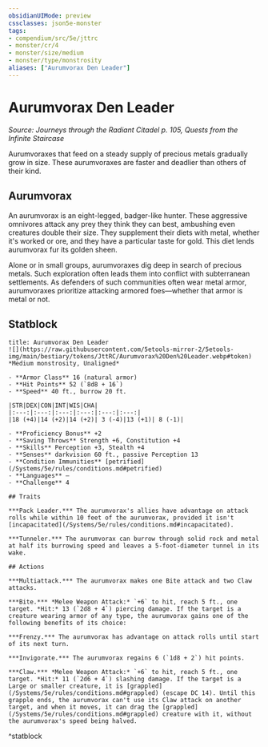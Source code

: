 ```yaml
---
obsidianUIMode: preview
cssclasses: json5e-monster
tags:
- compendium/src/5e/jttrc
- monster/cr/4
- monster/size/medium
- monster/type/monstrosity
aliases: ["Aurumvorax Den Leader"]
---
```

# Aurumvorax Den Leader
*Source: Journeys through the Radiant Citadel p. 105, Quests from the Infinite Staircase*  

Aurumvoraxes that feed on a steady supply of precious metals gradually grow in size. These aurumvoraxes are faster and deadlier than others of their kind.

## Aurumvorax

An aurumvorax is an eight-legged, badger-like hunter. These aggressive omnivores attack any prey they think they can best, ambushing even creatures double their size. They supplement their diets with metal, whether it's worked or ore, and they have a particular taste for gold. This diet lends aurumvorax fur its golden sheen.

Alone or in small groups, aurumvoraxes dig deep in search of precious metals. Such exploration often leads them into conflict with subterranean settlements. As defenders of such communities often wear metal armor, aurumvoraxes prioritize attacking armored foes—whether that armor is metal or not.

## Statblock

```ad-statblock
title: Aurumvorax Den Leader
![](https://raw.githubusercontent.com/5etools-mirror-2/5etools-img/main/bestiary/tokens/JttRC/Aurumvorax%20Den%20Leader.webp#token)
*Medium monstrosity, Unaligned*

- **Armor Class** 16 (natural armor)
- **Hit Points** 52 (`8d8 + 16`)
- **Speed** 40 ft., burrow 20 ft.

|STR|DEX|CON|INT|WIS|CHA|
|:---:|:---:|:---:|:---:|:---:|:---:|
|18 (+4)|14 (+2)|14 (+2)| 3 (-4)|13 (+1)| 8 (-1)|

- **Proficiency Bonus** +2
- **Saving Throws** Strength +6, Constitution +4
- **Skills** Perception +3, Stealth +4
- **Senses** darkvision 60 ft., passive Perception 13
- **Condition Immunities** [petrified](/Systems/5e/rules/conditions.md#petrified)
- **Languages** —
- **Challenge** 4

## Traits

***Pack Leader.*** The aurumvorax's allies have advantage on attack rolls while within 10 feet of the aurumvorax, provided it isn't [incapacitated](/Systems/5e/rules/conditions.md#incapacitated).

***Tunneler.*** The aurumvorax can burrow through solid rock and metal at half its burrowing speed and leaves a 5-foot-diameter tunnel in its wake.

## Actions

***Multiattack.*** The aurumvorax makes one Bite attack and two Claw attacks.

***Bite.*** *Melee Weapon Attack:* `+6` to hit, reach 5 ft., one target. *Hit:* 13 (`2d8 + 4`) piercing damage. If the target is a creature wearing armor of any type, the aurumvorax gains one of the following benefits of its choice:

***Frenzy.*** The aurumvorax has advantage on attack rolls until start of its next turn.

***Invigorate.*** The aurumvorax regains 6 (`1d8 + 2`) hit points.

***Claw.*** *Melee Weapon Attack:* `+6` to hit, reach 5 ft., one target. *Hit:* 11 (`2d6 + 4`) slashing damage. If the target is a Large or smaller creature, it is [grappled](/Systems/5e/rules/conditions.md#grappled) (escape DC 14). Until this grapple ends, the aurumvorax can't use its Claw attack on another target, and when it moves, it can drag the [grappled](/Systems/5e/rules/conditions.md#grappled) creature with it, without the aurumvorax's speed being halved.
```
^statblock